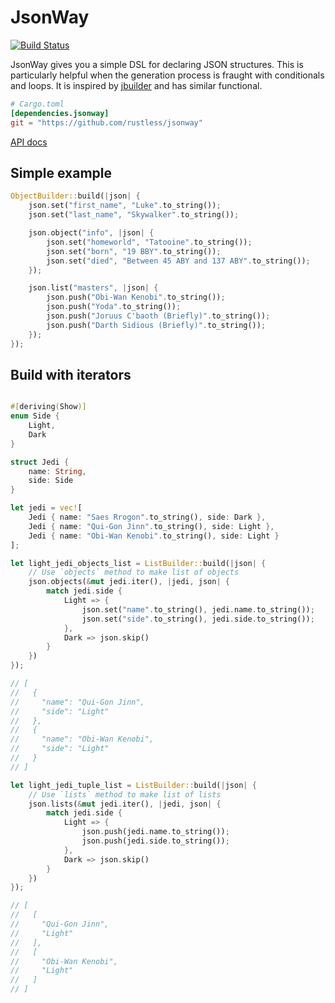 # JsonWay

[![Build Status](https://travis-ci.org/rustless/jsonway.svg?branch=master)](https://travis-ci.org/rustless/jsonway)

JsonWay gives you a simple DSL for declaring JSON structures. This is particularly helpful when the generation process is fraught with conditionals and loops. It is inspired by [jbuilder](https://github.com/rails/jbuilder) and has similar functional.

```toml
# Cargo.toml
[dependencies.jsonway]
git = "https://github.com/rustless/jsonway"
```

[API docs](http://rustless.org/jsonway/doc/jsonway/)

## Simple example

``` rust
ObjectBuilder::build(|json| {
    json.set("first_name", "Luke".to_string()); 
    json.set("last_name", "Skywalker".to_string());

    json.object("info", |json| {
        json.set("homeworld", "Tatooine".to_string());
        json.set("born", "19 BBY".to_string());
        json.set("died", "Between 45 ABY and 137 ABY".to_string());
    });

    json.list("masters", |json| {
        json.push("Obi-Wan Kenobi".to_string());
        json.push("Yoda".to_string());
        json.push("Joruus C'baoth (Briefly)".to_string());
        json.push("Darth Sidious (Briefly)".to_string());
    });
});
```

## Build with iterators

~~~rust

#[deriving(Show)]
enum Side {
    Light,
    Dark
}

struct Jedi {
    name: String,
    side: Side
}

let jedi = vec![
    Jedi { name: "Saes Rrogon".to_string(), side: Dark },
    Jedi { name: "Qui-Gon Jinn".to_string(), side: Light },
    Jedi { name: "Obi-Wan Kenobi".to_string(), side: Light }
];

let light_jedi_objects_list = ListBuilder::build(|json| {
    // Use `objects` method to make list of objects
    json.objects(&mut jedi.iter(), |jedi, json| {
        match jedi.side {
            Light => {
                json.set("name".to_string(), jedi.name.to_string());
                json.set("side".to_string(), jedi.side.to_string());
            },
            Dark => json.skip()
        }
    })
});

// [
//   {
//     "name": "Qui-Gon Jinn",
//     "side": "Light"
//   },
//   {
//     "name": "Obi-Wan Kenobi",
//     "side": "Light"
//   }
// ]

let light_jedi_tuple_list = ListBuilder::build(|json| {
    // Use `lists` method to make list of lists
    json.lists(&mut jedi.iter(), |jedi, json| {
        match jedi.side {
            Light => {
                json.push(jedi.name.to_string());
                json.push(jedi.side.to_string());
            },
            Dark => json.skip()
        }
    })
});

// [
//   [
//     "Qui-Gon Jinn",
//     "Light"
//   ],
//   [
//     "Obi-Wan Kenobi",
//     "Light"
//   ]
// ]

~~~

